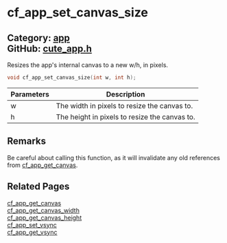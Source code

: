 [](../header.md ':include')

# cf_app_set_canvas_size

Category: [app](/api_reference?id=app)  
GitHub: [cute_app.h](https://github.com/RandyGaul/cute_framework/blob/master/include/cute_app.h)  
---

Resizes the app's internal canvas to a new w/h, in pixels.

```cpp
void cf_app_set_canvas_size(int w, int h);
```

Parameters | Description
--- | ---
w | The width in pixels to resize the canvas to.
h | The height in pixels to resize the canvas to.

## Remarks

Be careful about calling this function, as it will invalidate any old references from [cf_app_get_canvas](/app/cf_app_get_canvas.md).

## Related Pages

[cf_app_get_canvas](/app/cf_app_get_canvas.md)  
[cf_app_get_canvas_width](/app/cf_app_get_canvas_width.md)  
[cf_app_get_canvas_height](/app/cf_app_get_canvas_height.md)  
[cf_app_set_vsync](/app/cf_app_set_vsync.md)  
[cf_app_get_vsync](/app/cf_app_get_vsync.md)  
